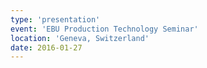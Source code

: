 ```yaml
---
type: 'presentation'
event: 'EBU Production Technology Seminar'
location: 'Geneva, Switzerland'
date: 2016-01-27
---
```

